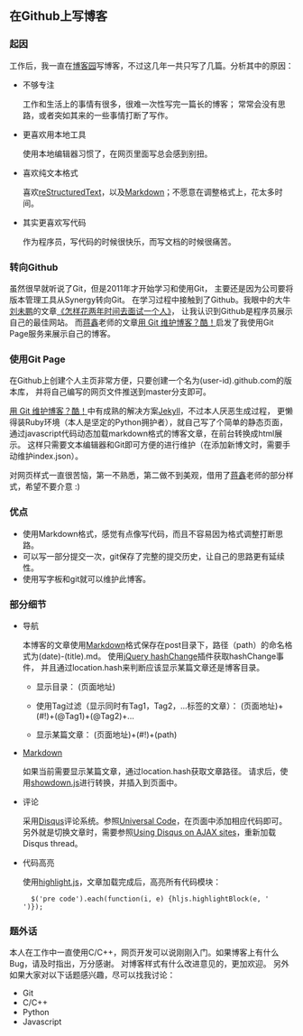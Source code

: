 ## 在Github上写博客

### 起因

工作后，我一直在[博客园]写博客，不过这几年一共只写了几篇。分析其中的原因：

* 不够专注

  工作和生活上的事情有很多，很难一次性写完一篇长的博客；
  常常会没有思路，或者突如其来的一些事情打断了写作。
  
* 更喜欢用本地工具
  
  使用本地编辑器习惯了，在网页里面写总会感到别扭。

* 喜欢纯文本格式
  
  喜欢[reStructuredText]，以及[Markdown]；不愿意在调整格式上，花太多时间。

* 其实更喜欢写代码
  
  作为程序员，写代码的时候很快乐，而写文档的时候很痛苦。

### 转向Github

虽然很早就听说了Git，但是2011年才开始学习和使用Git，
主要还是因为公司要将版本管理工具从Synergy转向Git。
在学习过程中接触到了Github。我眼中的大牛[刘未鹏]的文章[《怎样花两年时间去面试一个人》]，
让我认识到Github是程序员展示自己的最佳网站。
而[蒋鑫]老师的文章[用 Git 维护博客？酷！]启发了我使用Git Page服务来展示自己的博客。

### 使用Git Page

在Github上创建个人主页非常方便，只要创建一个名为(user-id).github.com的版本库，
并将自己编写的网页文件推送到master分支即可。

[用 Git 维护博客？酷！]中有成熟的解决方案[Jekyll]，不过本人厌恶生成过程，
更懒得装Ruby环境（本人是坚定的Python拥护者），就自己写了个简单的静态页面，
通过javascript代码动态加载markdown格式的博客文章，在前台转换成html展示。
这样只需要文本编辑器和Git即可方便的进行维护（在添加新博文时，需要手动维护index.json）。

对网页样式一直很苦恼，第一不熟悉，第二做不到美观，借用了[蒋鑫]老师的部分样式，希望不要介意 :)

### 优点

* 使用Markdown格式，感觉有点像写代码，而且不容易因为格式调整打断思路。
* 可以写一部分提交一次，git保存了完整的提交历史，让自己的思路更有延续性。
* 使用写字板和git就可以维护此博客。

### 部分细节

* 导航

  本博客的文章使用[Markdown]格式保存在post目录下，路径（path）的命名格式为(date)-(title).md。
  使用[jQuery hashChange]插件获取hashChange事件，
  并且通过location.hash来判断应该显示某篇文章还是博客目录。
  
  * 显示目录： (页面地址)
  
  * 使用Tag过滤（显示同时有Tag1，Tag2，...标签的文章）： (页面地址)+(#!)+(@Tag1)+(@Tag2)+...
  
  * 显示某篇文章： (页面地址)+(#!)+(path)

* [Markdown]

  如果当前需要显示某篇文章，通过location.hash获取文章路径。
  请求后，使用[showdown.js]进行转换，并插入到页面中。

* 评论

  采用[Disqus]评论系统。参照[Universal Code]，在页面中添加相应代码即可。
  另外就是切换文章时，需要参照[Using Disqus on AJAX sites]，重新加载Disqus thread。
  
* 代码高亮

  使用[highlight.js]，文章加载完成后，高亮所有代码模块：
  
        $('pre code').each(function(i, e) {hljs.highlightBlock(e, '    ')});
  

### 题外话

本人在工作中一直使用C/C++，网页开发可以说刚刚入门。如果博客上有什么Bug，请及时指出，万分感谢。
对博客样式有什么改进意见的，更加欢迎。
另外如果大家对以下话题感兴趣，尽可以找我讨论：

* Git
* C/C++
* Python
* Javascript

[博客园]: http://lvkun.cnblogs.com
[reStructuredText]: http://docutils.sourceforge.net/rst.html
[Markdown]: http://daringfireball.net/projects/markdown/
[刘未鹏]: http://mindhacks.cn/
[《怎样花两年时间去面试一个人》]: http://mindhacks.cn/2011/11/04/how-to-interview-a-person-for-two-years/
[蒋鑫]: http://www.worldhello.net/about.html
[用 Git 维护博客？酷！]: http://www.worldhello.net/2011/11/29/jekyll-based-blog-setup.html
[Jekyll]: https://github.com/mojombo/jekyll
[showdown.js]: https://github.com/coreyti/showdown
[jQuery hashChange]: http://benalman.com/projects/jquery-hashchange-plugin/
[Disqus]: http://disqus.com
[Universal Code]: http://docs.disqus.com/developers/universal/
[Using Disqus on AJAX sites]: http://docs.disqus.com/help/85/
[highlight.js]: https://github.com/isagalaev/highlight.js